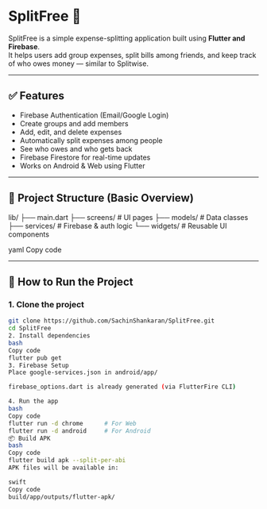 # SplitFree 💸

SplitFree is a simple expense-splitting application built using **Flutter and Firebase**.  
It helps users add group expenses, split bills among friends, and keep track of who owes money — similar to Splitwise.

---

## ✅ Features

- Firebase Authentication (Email/Google Login)  
- Create groups and add members  
- Add, edit, and delete expenses  
- Automatically split expenses among people  
- See who owes and who gets back  
- Firebase Firestore for real-time updates  
- Works on Android & Web using Flutter

---

## 📁 Project Structure (Basic Overview)

lib/
├── main.dart
├── screens/ # UI pages
├── models/ # Data classes
├── services/ # Firebase & auth logic
└── widgets/ # Reusable UI components

yaml
Copy code

---

## 🚀 How to Run the Project

### 1. Clone the project
```bash
git clone https://github.com/SachinShankaran/SplitFree.git
cd SplitFree
2. Install dependencies
bash
Copy code
flutter pub get
3. Firebase Setup
Place google-services.json in android/app/

firebase_options.dart is already generated (via FlutterFire CLI)

4. Run the app
bash
Copy code
flutter run -d chrome      # For Web
flutter run -d android     # For Android
📦 Build APK
bash
Copy code
flutter build apk --split-per-abi
APK files will be available in:

swift
Copy code
build/app/outputs/flutter-apk/
